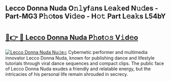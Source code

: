 ## Lecco Donna Nuda O𝚗𝚕yf𝚊ns L𝚎a𝚔ed N𝚞𝚍es - Part-MG3 P𝚑𝚘tos Vi𝚍𝚎o - H𝚘𝚝 Part L𝚎a𝚔s L54bY

# <h2><a href="http://kfe1w8.oniu.top/?m=Lecco+Donna+Nuda">🔗👉 🔴 Lecco Donna Nuda P𝚑ot𝚘𝚜 V𝚒d𝚎o</a></h2>

[![Lecco Donna Nuda Nu𝚍e𝚜](https://i.imgur.com/0qMVB7G.gif)](http://kfe1w8.oniu.top/?m=Lecco+Donna+Nuda)
Cybernetic performer and multimedia innovator Lecco Donna Nuda, known for publishing dance and lifestyle tutorials through viral dance sequences and compact clips. The public face of Lecco Donna Nuda exudes a friendly and relatable energy, but the intricacies of his personal life remain shrouded in secrecy.  
